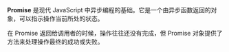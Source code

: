 **Promise** 是现代 JavaScript 中异步编程的基础。它是一个由异步函数返回的对象，可以指示操作当前所处的状态。

在 Promise 返回给调用者的时候，操作往往还没有完成，但 Promise 对象提供了方法来处理操作最终的成功或失败。

